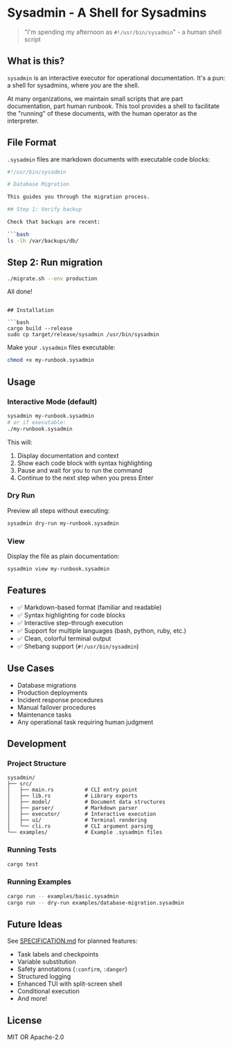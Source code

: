 # Sysadmin - A Shell for Sysadmins

> "I'm spending my afternoon as `#!/usr/bin/sysadmin`" - a human shell script

## What is this?

`sysadmin` is an interactive executor for operational documentation. It's a pun: a shell for sysadmins, where *you* are the shell.

At many organizations, we maintain small scripts that are part documentation, part human runbook. This tool provides a shell to facilitate the "running" of these documents, with the human operator as the interpreter.

## File Format

`.sysadmin` files are markdown documents with executable code blocks:

```bash
#!/usr/bin/sysadmin

# Database Migration

This guides you through the migration process.

## Step 1: Verify backup

Check that backups are recent:

```bash
ls -lh /var/backups/db/
```

## Step 2: Run migration

```bash
./migrate.sh --env production
```

All done!
```

## Installation

```bash
cargo build --release
sudo cp target/release/sysadmin /usr/bin/sysadmin
```

Make your `.sysadmin` files executable:

```bash
chmod +x my-runbook.sysadmin
```

## Usage

### Interactive Mode (default)

```bash
sysadmin my-runbook.sysadmin
# or if executable:
./my-runbook.sysadmin
```

This will:
1. Display documentation and context
2. Show each code block with syntax highlighting
3. Pause and wait for you to run the command
4. Continue to the next step when you press Enter

### Dry Run

Preview all steps without executing:

```bash
sysadmin dry-run my-runbook.sysadmin
```

### View

Display the file as plain documentation:

```bash
sysadmin view my-runbook.sysadmin
```

## Features

- ✅ Markdown-based format (familiar and readable)
- ✅ Syntax highlighting for code blocks
- ✅ Interactive step-through execution
- ✅ Support for multiple languages (bash, python, ruby, etc.)
- ✅ Clean, colorful terminal output
- ✅ Shebang support (`#!/usr/bin/sysadmin`)

## Use Cases

- Database migrations
- Production deployments
- Incident response procedures
- Manual failover procedures
- Maintenance tasks
- Any operational task requiring human judgment

## Development

### Project Structure

```
sysadmin/
├── src/
│   ├── main.rs          # CLI entry point
│   ├── lib.rs           # Library exports
│   ├── model/           # Document data structures
│   ├── parser/          # Markdown parser
│   ├── executor/        # Interactive execution
│   ├── ui/              # Terminal rendering
│   └── cli.rs           # CLI argument parsing
└── examples/            # Example .sysadmin files
```

### Running Tests

```bash
cargo test
```

### Running Examples

```bash
cargo run -- examples/basic.sysadmin
cargo run -- dry-run examples/database-migration.sysadmin
```

## Future Ideas

See [SPECIFICATION.md](./SPECIFICATION.md) for planned features:

- Task labels and checkpoints
- Variable substitution
- Safety annotations (`:confirm`, `:danger`)
- Structured logging
- Enhanced TUI with split-screen shell
- Conditional execution
- And more!

## License

MIT OR Apache-2.0
